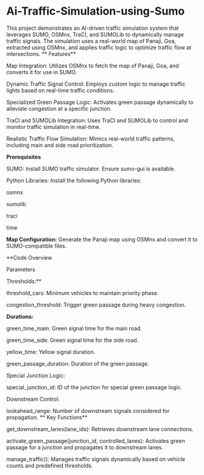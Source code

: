 # Ai-Traffic-Simulation-using-Sumo

This project demonstrates an AI-driven traffic simulation system that leverages SUMO, OSMnx, TraCI, and SUMOLib to dynamically manage traffic signals. The simulation uses a real-world map of Panaji, Goa, extracted using OSMnx, and applies traffic logic to optimize traffic flow at intersections.
**
Features**

Map Integration: Utilizes OSMnx to fetch the map of Panaji, Goa, and converts it for use in SUMO.

Dynamic Traffic Signal Control: Employs custom logic to manage traffic lights based on real-time traffic conditions.

Specialized Green Passage Logic: Activates green passage dynamically to alleviate congestion at a specific junction.

TraCI and SUMOLib Integration: Uses TraCI and SUMOLib to control and monitor traffic simulation in real-time.

Realistic Traffic Flow Simulation: Mimics real-world traffic patterns, including main and side road prioritization.

**Prerequisites**

SUMO: Install SUMO traffic simulator. Ensure sumo-gui is available.

Python Libraries: Install the following Python libraries:

osmnx

sumolib

traci

time

**Map Configuration:** Generate the Panaji map using OSMnx and convert it to SUMO-compatible files.

**Code Overview

Parameters

Thresholds:**

threshold_cars: Minimum vehicles to maintain priority phase.

congestion_threshold: Trigger green passage during heavy congestion.

**Durations:**

green_time_main: Green signal time for the main road.

green_time_side: Green signal time for the side road.

yellow_time: Yellow signal duration.

green_passage_duration: Duration of the green passage.

Special Junction Logic:

special_junction_id: ID of the junction for special green passage logic.

Downstream Control:

lookahead_range: Number of downstream signals considered for propagation.
**
Key Functions**

get_downstream_lanes(lane_ids): Retrieves downstream lane connections.

activate_green_passage(junction_id, controlled_lanes): Activates green passage for a junction and propagates it to downstream lanes.

manage_traffic(): Manages traffic signals dynamically based on vehicle counts and predefined thresholds.
